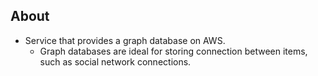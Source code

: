 
## About
- Service that provides a graph database on AWS.
	- Graph databases are ideal for storing connection between items, such as social network connections.